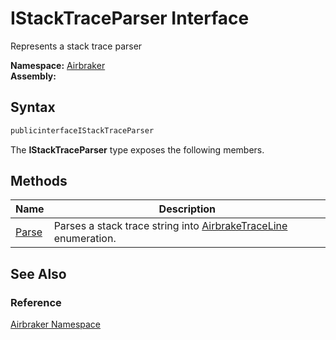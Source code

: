 IStackTraceParser Interface
===========================
Represents a stack trace parser

**Namespace:** [Airbraker][1]  
**Assembly:**

Syntax
------

```csharp
publicinterfaceIStackTraceParser
```

The **IStackTraceParser** type exposes the following members.


Methods
-------

Name       | Description                                                          
---------- | -------------------------------------------------------------------- 
[Parse][2] | Parses a stack trace string into [AirbrakeTraceLine][3] enumeration. 


See Also
--------

### Reference
[Airbraker Namespace][1]  

[1]: ../README.md
[2]: Parse.md
[3]: ../../Airbraker.Data/AirbrakeTraceLine/README.md